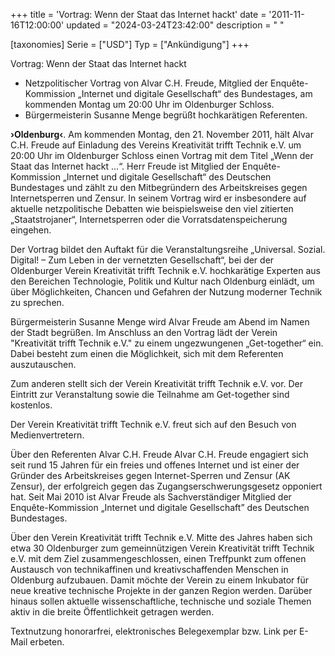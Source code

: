 +++
title = 'Vortrag: Wenn der Staat das Internet hackt'
date = '2011-11-16T12:00:00'
updated = "2024-03-24T23:42:00"
description = " "

[taxonomies]
Serie = ["USD"]
Typ = ["Ankündigung"]
+++

Vortrag: Wenn der Staat das Internet hackt

- Netzpolitischer Vortrag von Alvar C.H. Freude, Mitglied der Enquête-Kommission „Internet und digitale Gesellschaft“
  des Bundestages, am kommenden Montag um 20:00 Uhr im Oldenburger Schloss.
- Bürgermeisterin Susanne Menge begrüßt hochkarätigen Referenten.

**›Oldenburg‹**. Am kommenden Montag, den 21. November 2011, hält Alvar C.H. Freude auf Einladung des Vereins
Kreativität trifft Technik e.V. um 20:00 Uhr im Oldenburger Schloss einen Vortrag mit dem Titel „Wenn der Staat das
Internet hackt ...“. Herr Freude ist Mitglied der Enquête-Kommission „Internet und digitale Gesellschaft“ des Deutschen
Bundestages und zählt zu den Mitbegründern des Arbeitskreises gegen Internetsperren und Zensur. In seinem Vortrag wird
er insbesondere auf aktuelle netzpolitische Debatten wie beispielsweise den viel zitierten „Staatstrojaner“,
Internetsperren oder die Vorratsdatenspeicherung eingehen.

Der Vortrag bildet den Auftakt für die Veranstaltungsreihe „Universal. Sozial. Digital! – Zum Leben in der vernetzten
Gesellschaft“, bei der der Oldenburger Verein Kreativität trifft Technik e.V. hochkarätige Experten aus den Bereichen
Technologie, Politik und Kultur nach Oldenburg einlädt, um über Möglichkeiten, Chancen und Gefahren der Nutzung moderner
Technik zu sprechen.

Bürgermeisterin Susanne Menge wird Alvar Freude am Abend im Namen der Stadt begrüßen. Im Anschluss an den Vortrag lädt
der Verein "Kreativität trifft Technik e.V." zu einem ungezwungenen „Get-together“ ein. Dabei besteht zum einen die
Möglichkeit, sich mit dem Referenten auszutauschen.

Zum anderen stellt sich der Verein Kreativität trifft Technik e.V. vor. Der Eintritt zur Veranstaltung sowie die
Teilnahme am Get-together sind kostenlos.

Der Verein Kreativität trifft Technik e.V. freut sich auf den Besuch von Medienvertretern.&nbsp;

Über den Referenten Alvar C.H. Freude Alvar C.H. Freude engagiert sich seit rund 15 Jahren für ein freies und offenes
Internet und ist einer der Gründer des Arbeitskreises gegen Internet-Sperren und Zensur (AK Zensur), der erfolgreich
gegen das Zugangserschwerungsgesetz opponiert hat. Seit Mai 2010 ist Alvar Freude als Sachverständiger Mitglied der
Enquête-Kommission „Internet und digitale Gesellschaft” des Deutschen Bundestages.

Über den Verein Kreativität trifft Technik e.V. Mitte des Jahres haben sich etwa 30 Oldenburger zum gemeinnützigen
Verein Kreativität trifft Technik e.V. mit dem Ziel zusammengeschlossen, einen Treffpunkt zum offenen Austausch von
technikaffinen und kreativschaffenden Menschen in Oldenburg aufzubauen. Damit möchte der Verein zu einem Inkubator für
neue kreative technische Projekte in der ganzen Region werden. Darüber hinaus sollen aktuelle wissenschaftliche,
technische und soziale Themen aktiv in die breite Öffentlichkeit getragen werden.

Textnutzung honorarfrei, elektronisches Belegexemplar bzw. Link per E-Mail erbeten.
